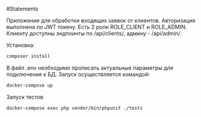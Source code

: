 #Statements

Приложение для обработки входящих заявок от клиентов.
Авторизация выполнена по JWT токену. Есть 2 роли ROLE_CLIENT и ROLE_ADMIN. Клиенту доступны эндпоинты по /api/clients/, 
админу - /api/admin/. 

Установка:
```bash
composer install
```

В файл .env необходимо прописать актуальные параметры для подключения к БД.
Запуск осуществляется командой:
```bash
docker-compose up
```
Запуск тестов
```bash
docker-compose exec php vendor/bin/phpunit ./tests
```